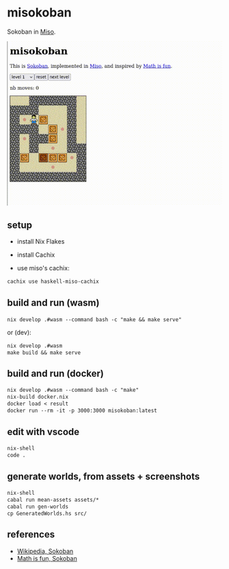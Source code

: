 # misokoban

Sokoban in [Miso](https://github.com/dmjio/miso).

![](demo-misokoban.gif)

## setup

- install Nix Flakes

- install Cachix

- use miso's cachix:

```sh
cachix use haskell-miso-cachix
```

## build and run (wasm)

```
nix develop .#wasm --command bash -c "make && make serve"
```

or (dev):

```
nix develop .#wasm
make build && make serve
```

## build and run (docker)

```
nix develop .#wasm --command bash -c "make"
nix-build docker.nix
docker load < result
docker run --rm -it -p 3000:3000 misokoban:latest
```

## edit with vscode

```
nix-shell
code .
```

## generate worlds, from assets + screenshots

```
nix-shell
cabal run mean-assets assets/*
cabal run gen-worlds
cp GeneratedWorlds.hs src/
```

## references

- [Wikipedia, Sokoban](https://en.wikipedia.org/wiki/Sokoban)
- [Math is fun, Sokoban](https://www.mathsisfun.com/games/sokoban.html)


